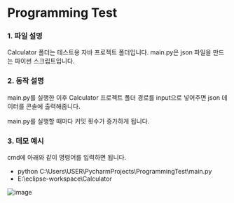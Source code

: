 # Programming Test

### 1. 파일 설명


Calculator 폴더는 테스트용 자바 프로젝트 폴더입니다.
main.py은 json 파일을 만드는 파이썬 스크립트입니다.

### 2. 동작 설명


main.py를 실행한 이후 Calculator 프로젝트 폴더 경로를 input으로 넣어주면 json 데이터를 콘솔에 출력해줍니다.


main.py를 실행할 때마다 커밋 횟수가 증가하게 됩니다.


### 3. 데모 예시

cmd에 아래와 같이 명령어를 입력하면 됩니다.

- python C:\Users\USER\PycharmProjects\ProgrammingTest\main.py
- E:\eclipse-workspace\Calculator


![image](https://github.com/sanghwa95/Programming-Test/assets/44187001/3fdc0655-14e7-4866-a56c-988f36439d6d)

